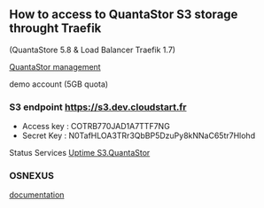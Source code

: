 
## How to access to QuantaStor S3 storage throught Traefik

(QuantaStore 5.8 & Load Balancer Traefik 1.7)

[QuantaStor management](https://osnexus.dev.cloudstart.fr)


demo account (5GB quota)
### S3 endpoint https://s3.dev.cloudstart.fr

- Access key : COTRB770JAD1A7TTF7NG
- Secret Key : N0TafHLOA3TRr3QbBP5DzuPy8kNNaC65tr7Hlohd

Status Services  [Uptime S3.QuantaStor](https://s3status.lab.cloudstart.fr)


 ### OSNEXUS

[documentation](https://wiki.osnexus.com/) 
